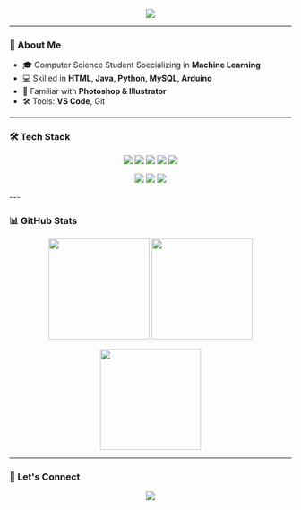 <!-- Animated Intro Banner -->
<p align="center">
  <img src="https://readme-typing-svg.herokuapp.com?font=Fira+Code&size=28&duration=3000&pause=800&color=00C6FF&center=true&vCenter=true&width=650&lines=Hi+there,+I'm+Kenneth!;Let's+Build+Something+Great!" />
</p>

---

### 👋 About Me
- 🎓 Computer Science Student Specializing in **Machine Learning**
- 💻 Skilled in **HTML, Java, Python, MySQL, Arduino**
- 🎨 Familiar with **Photoshop & Illustrator**
- 🛠️ Tools: **VS Code**, Git

---

### 🛠️ Tech Stack
<p align="center">
  <img src="https://img.shields.io/badge/Python-3776AB?style=for-the-badge&logo=python&logoColor=white" />
  <img src="https://img.shields.io/badge/Java-ED8B00?style=for-the-badge&logo=openjdk&logoColor=white" />
  <img src="https://img.shields.io/badge/HTML5-E34F26?style=for-the-badge&logo=html5&logoColor=white" />
  <img src="https://img.shields.io/badge/MySQL-4479A1?style=for-the-badge&logo=mysql&logoColor=white" />
  <img src="https://img.shields.io/badge/Arduino-00979D?style=for-the-badge&logo=arduino&logoColor=white" />
</p>

<p align="center">
  <img src="https://img.shields.io/badge/VS%20Code-0078d7?style=for-the-badge&logo=visual-studio-code&logoColor=white" />
  <img src="https://img.shields.io/badge/Photoshop-31A8FF?style=for-the-badge&logo=adobe-photoshop&logoColor=white" />
  <img src="https://img.shields.io/badge/Illustrator-FF9A00?style=for-the-badge&logo=adobe-illustrator&logoColor=white" />
</p>
---

### 📊 GitHub Stats
<p align="center">
  <img src="https://github-readme-stats.vercel.app/api?username=lowvey&show_icons=true&theme=tokyonight" height="180em" />
  <img src="https://github-readme-streak-stats.herokuapp.com?user=lowvey&theme=tokyonight&hide_border=true" height="180em" />
</p>

<p align="center">
  <img src="https://github-readme-stats.vercel.app/api/top-langs/?username=lowvey&layout=compact&theme=tokyonight" height="180em" />
</p>

---

### 🌱 Let's Connect
<p align="center">
  <a href="mailto:hoonshiin@gmail.com">
    <img src="https://img.shields.io/badge/Email-D14836?style=for-the-badge&logo=gmail&logoColor=white" />
  </a>
</p>
